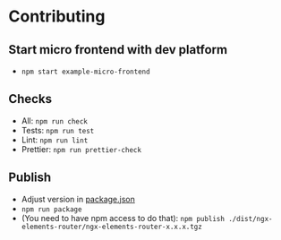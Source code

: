 # Contributing

## Start micro frontend with dev platform

- `npm start example-micro-frontend`

## Checks

- All: `npm run check`
- Tests: `npm run test`
- Lint: `npm run lint`
- Prettier: `npm run prettier-check`

## Publish

- Adjust version in [package.json](./projects/ngx-elements-router/package.json)
- `npm run package`
- (You need to have npm access to do that): `npm publish ./dist/ngx-elements-router/ngx-elements-router-x.x.x.tgz`
